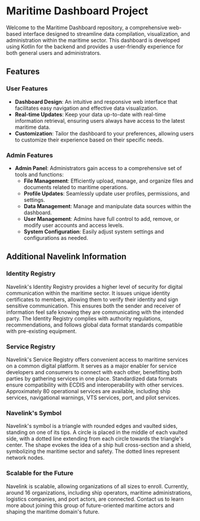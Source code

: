 # Maritime Dashboard Project

Welcome to the Maritime Dashboard repository, a comprehensive web-based interface designed to streamline data compilation, visualization, and administration within the maritime sector. This dashboard is developed using Kotlin for the backend and provides a user-friendly experience for both general users and administrators.

## Features

### User Features

- **Dashboard Design**: An intuitive and responsive web interface that facilitates easy navigation and effective data visualization.
- **Real-time Updates**: Keep your data up-to-date with real-time information retrieval, ensuring users always have access to the latest maritime data.
- **Customization**: Tailor the dashboard to your preferences, allowing users to customize their experience based on their specific needs.

### Admin Features

- **Admin Panel**: Administrators gain access to a comprehensive set of tools and functions:
  - **File Management**: Efficiently upload, manage, and organize files and documents related to maritime operations.
  - **Profile Updates**: Seamlessly update user profiles, permissions, and settings.
  - **Data Management**: Manage and manipulate data sources within the dashboard.
  - **User Management**: Admins have full control to add, remove, or modify user accounts and access levels.
  - **System Configuration**: Easily adjust system settings and configurations as needed.

## Additional Navelink Information

### Identity Registry

Navelink's Identity Registry provides a higher level of security for digital communication within the maritime sector. It issues unique identity certificates to members, allowing them to verify their identity and sign sensitive communication. This ensures both the sender and receiver of information feel safe knowing they are communicating with the intended party. The Identity Registry complies with authority regulations, recommendations, and follows global data format standards compatible with pre-existing equipment.

### Service Registry

Navelink's Service Registry offers convenient access to maritime services on a common digital platform. It serves as a major enabler for service developers and consumers to connect with each other, benefitting both parties by gathering services in one place. Standardized data formats ensure compatibility with ECDIS and interoperability with other services. Approximately 80 operational services are available, including ship services, navigational warnings, VTS services, port, and pilot services.

### Navelink's Symbol

Navelink's symbol is a triangle with rounded edges and vaulted sides, standing on one of its tips. A circle is placed in the middle of each vaulted side, with a dotted line extending from each circle towards the triangle's center. The shape evokes the idea of a ship hull cross-section and a shield, symbolizing the maritime sector and safety. The dotted lines represent network nodes.

### Scalable for the Future

Navelink is scalable, allowing organizations of all sizes to enroll. Currently, around 16 organizations, including ship operators, maritime administrations, logistics companies, and port actors, are connected. Contact us to learn more about joining this group of future-oriented maritime actors and shaping the maritime domain's future.

